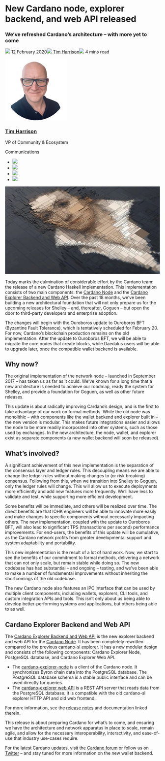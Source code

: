 # New Cardano node, explorer backend, and web API released
### **We’ve refreshed Cardano’s architecture – with more yet to come**
![](img/2020-02-12-new-cardano-node-explorer-backend-and-web-api-released.002.png) 12 February 2020![](img/2020-02-12-new-cardano-node-explorer-backend-and-web-api-released.002.png)[ Tim Harrison](tmp//en/blog/authors/tim-harrison/page-1/)![](img/2020-02-12-new-cardano-node-explorer-backend-and-web-api-released.003.png) 4 mins read

![Tim Harrison](img/2020-02-12-new-cardano-node-explorer-backend-and-web-api-released.004.png)[](tmp//en/blog/authors/tim-harrison/page-1/)
### [**Tim Harrison**](tmp//en/blog/authors/tim-harrison/page-1/)
VP of Community & Ecosystem

Communications

- ![](img/2020-02-12-new-cardano-node-explorer-backend-and-web-api-released.005.png)[](mailto:tim.harrison@iohk.io "Email")
- ![](img/2020-02-12-new-cardano-node-explorer-backend-and-web-api-released.006.png)[](https://uk.linkedin.com/in/timbharrison "LinkedIn")
- ![](img/2020-02-12-new-cardano-node-explorer-backend-and-web-api-released.007.png)[](https://twitter.com/timbharrison "Twitter")
- ![](img/2020-02-12-new-cardano-node-explorer-backend-and-web-api-released.008.png)[](https://github.com/timbharrison "GitHub")

![New Cardano node, explorer backend, and web API released](img/2020-02-12-new-cardano-node-explorer-backend-and-web-api-released.009.jpeg)

Today marks the culmination of considerable effort by the Cardano team: the release of a new Cardano Haskell implementation. This implementation consists of two main components: the [Cardano Node](https://github.com/input-output-hk/cardano-node) and the [Cardano Explorer Backend and Web API](https://github.com/input-output-hk/cardano-explorer). Over the past 18 months, we’ve been building a new architectural foundation that will not only prepare us for the upcoming releases for Shelley – and, thereafter, Goguen – but open the door to third-party developers and enterprise adoption.

The changes will begin with the Ouroboros update to Ouroboros BFT (Byzantine Fault Tolerance), which is tentatively scheduled for February 20. For now, Cardano’s blockchain production remains on the old implementation. After the update to Ouroboros BFT, we will be able to migrate the core nodes that create blocks, while Daedalus users will be able to upgrade later, once the compatible wallet backend is available.
## **Why now?**
The original implementation of the network node – launched in September 2017 – has taken us as far as it could. We’ve known for a long time that a new architecture is needed to achieve our roadmap, ready the system for Shelley, and provide a foundation for Goguen, as well as other future releases.

This update is about radically improving Cardano’s design, and is the first to take advantage of our work on formal methods. While the old node was monolithic – with components like the wallet backend and explorer built in – the new version is modular. This makes future integrations easier and allows the node to be more readily incorporated into other systems, such as those used by exchanges. In the new architecture, the node, wallet, and explorer exist as separate components (a new wallet backend will soon be released).
## **What’s involved?**
A significant achievement of this new implementation is the separation of the consensus layer and ledger rules. This decoupling means we are able to change the ledger rules without making changes to (or risk breaking) consensus. Following from this, when we transition into Shelley to Goguen, only the ledger rules will change. This will allow us to execute deployments more efficiently and add new features more frequently. We’ll have less to validate and test, while supporting more efficient development.

Some benefits will be immediate, and others will be realized over time. The direct benefits are that IOHK engineers will be able to innovate more easily and make changes to specific components without necessarily impacting others. The new implementation, coupled with the update to Ouroboros BFT, will also lead to significant TPS (transactions per second) performance improvements. For end-users, the benefits of this update will be cumulative, as the Cardano network profits from greater developmental support and system adaptability and portability.

This new implementation is the result of a lot of hard work. Now, we start to see the benefits of our commitment to formal methods, delivering a network that can not only scale, but remain stable while doing so. The new codebase has had substantial – and ongoing – testing, and we’ve been able to make a number of fundamental improvements without inheriting the shortcomings of the old codebase.

The new Cardano node also features an IPC interface that can be used by multiple client components, including wallets, explorers, CLI tools, and custom integration APIs and tools. This isn’t only about us being able to develop better-performing systems and applications, but others being able to as well.
## **Cardano Explorer Backend and Web API**
The [Cardano Explorer Backend and Web API](https://github.com/input-output-hk/cardano-explorer) is the new explorer backend and web API for the [Cardano Node](https://github.com/input-output-hk/cardano-node). It has been completely rewritten compared to the previous [cardano-sl explorer](https://github.com/input-output-hk/cardano-sl-explorer). It has a new modular design and consists of the following components: Cardano Explorer Node, PostgreSQL database, and Cardano Explorer Web API.

- The [cardano-explorer-node](https://github.com/input-output-hk/cardano-explorer/tree/master/cardano-explorer-node) is a client of the Cardano node. It synchronizes Byron chain data into the PostgreSQL database. The PostgreSQL database schema is a stable public interface and can be used directly for queries.
- The [cardano-explorer web API](https://github.com/input-output-hk/cardano-explorer/tree/master/cardano-explorer-webapi) is a REST API server that reads data from the PostgreSQL database. It is compatible with the old cardano-sl explorer HTTP API and old web frontend.

For more information, see the [release notes](https://github.com/input-output-hk/cardano-explorer/releases) and documentation linked therein.

This release is about preparing Cardano for what’s to come, and ensuring we have the architecture and network apparatus in place to scale, remain agile, and allow for the necessary interoperability, interactivity, and ease-of-use that industry use-cases require.

For the latest Cardano updates, visit the [Cardano forum](https://forum.cardano.org/) or follow us on [Twitter](https://twitter.com/Cardano) – and stay tuned for more information on the new wallet backend.
